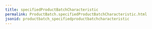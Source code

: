 ```yaml
---
title: specifiedProductBatchCharacteristic
permalink: ProductBatch.specifiedProductBatchCharacteristic.html
jsonid: productbatch_specifiedproductbatchcharacteristic
---
```

